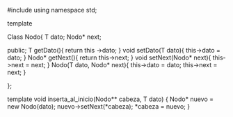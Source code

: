 #include <iostream>
using namespace std;

template <typename T>

Class Nodo{
   T dato;
   Nodo* next;

public;
  T getDato(){
     return this ->dato;
  }
  void setDato(T dato){
     this->dato = dato;
  }
  Nodo* getNext(){
     return this->next;
  }
  void setNext(Nodo* next){
     this->next = next;
  }
  Nodo(T dato, Nodo* next){
     this->dato = dato;
     this->next = next;
  }
  
};

template <typename T>
void inserta_al_inicio(Nodo<T>** cabeza, T dato) {
    Nodo<T>* nuevo = new Nodo<T>(dato);
    nuevo->setNext(*cabeza);
    *cabeza = nuevo;
}
